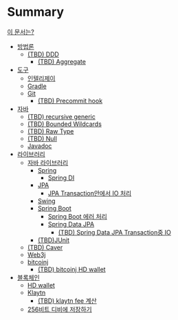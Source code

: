 # Summary

[이 문서는?](./tutorial.md)

- [방법론]()
  - [(TBD) DDD](./DDD.md)
    - [(TBD) Aggregate](./ddd-aggregate.md)
- [도구]()
  - [인텔리제이]()
  - [Gradle]()
  - [Git]()
    - [(TBD) Precommit hook](./precommit-hook.md)
- [자바]()
  - [(TBD) recursive generic](./recursive-generic.md)
  - [(TBD) Bounded Wildcards](./bounded-wildcards.md)
  - [(TBD) Raw Type](./raw-type.md)
  - [(TBD) Null](./null.md)
  - [Javadoc](./javadoc.md)
- [라이브러리]()
  - [자바 라이브러리]()
    - [Spring]()
      - [Spring DI](./spring-di.md)
    - [JPA]()
      - [JPA Transaction안에서 IO 처리](./jpa-transaction-io-call.md)
    - [Swing]()
    - [Spring Boot]()
      - [Spring Boot 에러 처리]()
      - [Spring Data JPA]()
        - [(TBD) Spring Data JPA Transaction중 IO](./spring-data-jpa-io-in-transaction.md)
    - [(TBD)JUnit](./junit.md)
  - [(TBD) Caver](./caver.md)
  - [Web3j]()
  - [bitcoinj]()
    - [(TBD) bitcoinj HD wallet](./bitcoinj-hdwallet.md)
- [블록체인]()
  - [HD wallet](./hd-wallet.md)
  - [Klaytn]()
    - [(TBD) klaytn fee 계산](./klaytn-fee.md)
  - [256비트 디비에 저장하기]()
